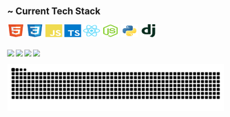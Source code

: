 <!--
### // G. S. C. Public Files

<a href="https://github.com/gsoarescosta">
  <img align="center" src="https://github-readme-stats.vercel.app/api?username=gsoarescosta&show_icons=true&theme=tokyonight" />
</a>

<a href="https://github.com/gsoarescosta?tab=repositories">
  <img align="center" src="https://github-readme-stats.vercel.app/api/top-langs/?username=gsoarescosta&theme=tokyonight&layout=compact" />
</a>
-->
## ~ Current Tech Stack 
<div style="display: inline_block">
  <img align="center" alt="Gaba-HTML" height="30" width="40" src="https://raw.githubusercontent.com/devicons/devicon/master/icons/html5/html5-original.svg">
  <img align="center" alt="Gaba-CSS" height="30" width="40" src="https://raw.githubusercontent.com/devicons/devicon/master/icons/css3/css3-original.svg">  
  <!--<img align="center" alt="Gaba-SASS" height="30" width="40" src="https://raw.githubusercontent.com/devicons/devicon/master/icons/sass/sass-original.svg">-->
  <img align="center" alt="Gaba-Js" height="30" width="40" src="https://raw.githubusercontent.com/devicons/devicon/master/icons/javascript/javascript-plain.svg">  
  <img align="center" alt="Gaba-Typescript" height="30" width="40" src="https://raw.githubusercontent.com/devicons/devicon/master/icons/typescript/typescript-plain.svg">
  <img align="center" alt="Gaba-ReactJS" height="30" width="40" src="https://raw.githubusercontent.com/devicons/devicon/master/icons/react/react-original.svg">
  <!--<img align="center" alt="Gaba-NextJS" height="30" width="40" src="https://raw.githubusercontent.com/devicons/devicon/master/icons/nextjs/nextjs-line.svg">-->
  <img align="center" alt="Gaba-NodeJS" height="30" width="40" src="https://raw.githubusercontent.com/devicons/devicon/master/icons/nodejs/nodejs-original.svg">
  <img align="center" alt="Gaba-Python" height="30" width="40" src="https://raw.githubusercontent.com/devicons/devicon/master/icons/python/python-original.svg">
  <img align="center" alt="Gaba-Django" height="30" width="40" src="https://raw.githubusercontent.com/devicons/devicon/master/icons/django/django-plain.svg">
  <!--<img align="center" alt="Gaba-NestJS" height="30" width="40" src="https://raw.githubusercontent.com/devicons/devicon/master/icons/nestjs/nestjs-plain.svg">-->
</div>

##

<a href="https://www.linkedin.com/in/gsoarescosta/"><img src="https://img.shields.io/badge/LinkedIn-0077B5?style=for-the-badge&logo=linkedin&logoColor=white"></a>
<a href="https://stackoverflow.com/users/11672786/gabriel"><img src="https://img.shields.io/badge/Stack_Overflow-FE7A16?style=for-the-badge&logo=stack-overflow&logoColor=white"></a>
<a href="https://www.twitch.tv/gabasc"><img src="https://img.shields.io/badge/Twitch-9146FF?style=for-the-badge&logo=twitch&logoColor=white"></a>
<a href="https://steamcommunity.com/id/gabagsc/"><img src="https://img.shields.io/badge/Steam-000000?style=for-the-badge&logo=steam&logoColor=white"></a>

![Snake Animation](https://github.com/gsoarescosta/gsoarescosta/blob/output/github-contribution-grid-snake.svg)
